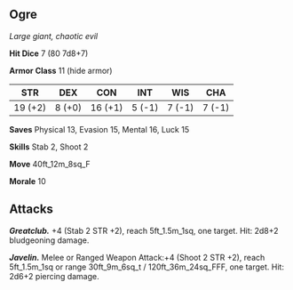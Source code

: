 ## Ogre

*Large giant, chaotic evil*

**Hit Dice** 7 (80 7d8+7)

**Armor Class** 11 (hide armor)

| STR     | DEX     | CON     | INT     | WIS     | CHA     |
|---------|---------|---------|---------|---------|---------|
| 19 (+2) |  8 (+0) | 16 (+1) |  5 (-1) |  7 (-1) |  7 (-1) |

**Saves** Physical 13, Evasion 15, Mental 16, Luck 15

**Skills** Stab 2, Shoot 2

**Move** 40ft_12m_8sq_F

**Morale** 10

## Attacks

***Greatclub.*** +4 (Stab 2 STR +2), reach 5ft_1.5m_1sq, one target. Hit: 2d8+2 bludgeoning damage.

***Javelin.*** Melee or Ranged Weapon Attack:+4 (Shoot 2 STR +2), reach 5ft_1.5m_1sq or range 30ft_9m_6sq_t / 120ft_36m_24sq_FFF, one target. Hit: 2d6+2 piercing damage.

